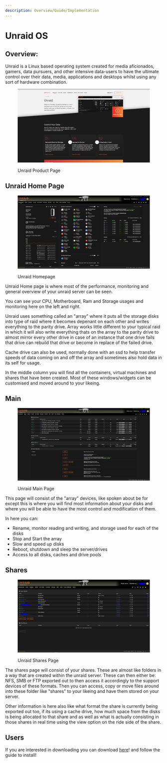 ```yaml
---
description: Overview/Guide/Implementation
---
```


# Unraid OS

## Overview:

Unraid is a Linux based operating system created for media aficionados, gamers, data pursuers, and other intensive data-users to have the ultimate control over their data, media, applications and desktops whilst using any sort of hardware combination.

<figure><img src=".gitbook/assets/111111 (1).PNG" alt=""><figcaption><p>Unraid Product Page</p></figcaption></figure>

## Unraid Home Page

<figure><img src=".gitbook/assets/111111 (1) (1).PNG" alt=""><figcaption><p>Unraid Homepage</p></figcaption></figure>

Unraid Home page is where most of the performance, monitoring and general overview of your unraid server can be seen.

You can see your CPU, Motherboard, Ram and Storage usages and monitoring here on the left and right.&#x20;

Unraid uses something called an "array" where it puts all the storage disks into type of raid where it becomes depenant on each other and writes everything to the parity drive. Array works little different to your typical raid in which it will also write everything thats on the array to the parity drive to almost mirror every other drive in case of an instance that one drive fails that drive can rebuild that drive or become in replace of the failed drive.

Cache drive can also be used, normally done with an ssd to help transfer speeds of data coming on and off the array and sometimes also hold data in its self for usage.

In the middle column you will find all the containers, virtual machines and shares that have been created. Most of these windows/widgets can be customised and moved around to your likeing.

## Main

<figure><img src=".gitbook/assets/111111 (2).PNG" alt=""><figcaption><p>Unraid Main Page</p></figcaption></figure>

This page will consist of the "array" devices, like spoken about be for except this is where you will find most information about your disks and where you will be able to have the most control and modification of them.

In here you can:

* Rename, monitor reading and writing, and storage used for each of the disks
* Stop and Start the array
* Slow and speed up disks
* Reboot, shutdown and sleep the server/drives
* Access to all disks, caches and drive pools

## Shares

<figure><img src=".gitbook/assets/111111.PNG" alt=""><figcaption><p>Unraid Shares Page</p></figcaption></figure>

The shares page will consist of your shares. These are almost like folders in a way that are created within the unraid server. These can then either be: NFS, SMB or FTP exported out to then access it accordingly to the support devices of these formats. Then you can access, copy or move files around into these folder like "shares" to your likeing and have them stored on your server.

Other information is here also like what format the share is currently being exported out too, if its using a cache drive, how much space from the disks is being allocated to that share and as well as what is actually consisting in those shares in real time using the view option on the ride side of the share.

## Users

If you are interested in downloading you can download [here](https://unraid.net/download)! and follow the guide to install!
